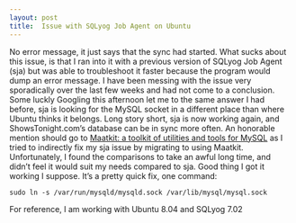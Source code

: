 ```yaml
---
layout: post
title:  Issue with SQLyog Job Agent on Ubuntu
---
```


No error message, it just says that the sync had started. What sucks about this issue, is that I ran into it with a previous version of SQLyog Job Agent (sja) but was able to troubleshoot it faster because the program would dump an error message. I have been messing with the issue very sporadically over the last few weeks and had not come to a conclusion. Some luckly Googling this afternoon let me to the same answer I had before, sja is looking for the MySQL socket in a different place than where Ubuntu thinks it belongs. Long story short, sja is now working again, and ShowsTonight.com’s database can be in sync more often. An honorable mention should go to [Maatkit: a toolkit of utilities and tools for MySQL](http://www.maatkit.org/) as I tried to indirectly fix my sja issue by migrating to using Maatkit. Unfortunately, I found the comparisons to take an awful long time, and didn’t feel it would suit my needs compared to sja. Good thing I got it working I suppose. It’s a pretty quick fix, one command:

	sudo ln -s /var/run/mysqld/mysqld.sock /var/lib/mysql/mysql.sock

For reference, I am working with Ubuntu 8.04 and SQLyog 7.02
